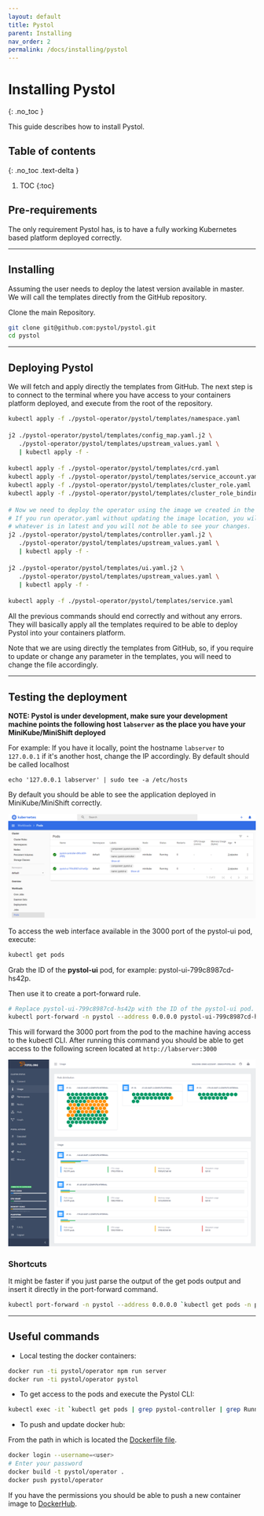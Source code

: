 ```yaml
---
layout: default
title: Pystol
parent: Installing
nav_order: 2
permalink: /docs/installing/pystol
---
```


# Installing Pystol
{: .no_toc }

This guide describes how
to install Pystol.

## Table of contents
{: .no_toc .text-delta }

1. TOC
{:toc}

## Pre-requirements

The only requirement Pystol has, is to have a
fully working Kubernetes based platform deployed
correctly.

---

## Installing

Assuming the user needs to deploy
the latest version available in master.
We will call the templates directly from the GitHub
repository.

Clone the main Repository.

```bash
git clone git@github.com:pystol/pystol.git
cd pystol
```

---

## Deploying Pystol

We will fetch and apply directly the templates from GitHub.
The next step is to connect to the terminal where you have access
to your containers platform deployed, and execute from the
root of the repository.

```bash
kubectl apply -f ./pystol-operator/pystol/templates/namespace.yaml

j2 ./pystol-operator/pystol/templates/config_map.yaml.j2 \
   ./pystol-operator/pystol/templates/upstream_values.yaml \
   | kubectl apply -f -

kubectl apply -f ./pystol-operator/pystol/templates/crd.yaml
kubectl apply -f ./pystol-operator/pystol/templates/service_account.yaml
kubectl apply -f ./pystol-operator/pystol/templates/cluster_role.yaml
kubectl apply -f ./pystol-operator/pystol/templates/cluster_role_binding.yaml

# Now we need to deploy the operator using the image we created in the previous steps
# If you run operator.yaml without updating the image location, you will deploy
# whatever is in latest and you will not be able to see your changes.
j2 ./pystol-operator/pystol/templates/controller.yaml.j2 \
   ./pystol-operator/pystol/templates/upstream_values.yaml \
   | kubectl apply -f -

j2 ./pystol-operator/pystol/templates/ui.yaml.j2 \
   ./pystol-operator/pystol/templates/upstream_values.yaml \
   | kubectl apply -f -

kubectl apply -f ./pystol-operator/pystol/templates/service.yaml

```

All the previous commands should end correctly and without any errors.
They will basically apply all the templates required to be able to deploy Pystol into your
containers platform.

Note that we are using directly the templates from GitHub, so, if you require to update or change
any parameter in the templates, you will need to change the file accordingly.

---

## Testing the deployment

**NOTE: Pystol is under development, make sure
your development machine points the following host `labserver` as
the place you have your MiniKube/MiniShift deployed**

For example: If you have it locally, point the hostname `labserver` to `127.0.0.1` if
it's another host, change the IP accordingly. By default should be called localhost

```
echo '127.0.0.1 labserver' | sudo tee -a /etc/hosts
```

By default you should be able to see the application deployed in MiniKube/MiniShift correctly.

![](https://raw.githubusercontent.com/pystol/pystol-docs/master/assets/images/installing_minikube_dashboard.PNG)

To access the web interface available in the 3000 port of the pystol-ui pod, execute:

```bash
kubectl get pods
```

Grab the ID of the **pystol-ui** pod, for example: pystol-ui-799c8987cd-hs42p.

Then use it to create a port-forward rule.

```bash
# Replace pystol-ui-799c8987cd-hs42p with the ID of the pystol-ui pod.
kubectl port-forward -n pystol --address 0.0.0.0 pystol-ui-799c8987cd-hs42p 3000:3000
```

This will forward the 3000 port from the pod to the machine having access to the kubectl CLI. After running this
command you should be able to get access to the following screen located at `http://labserver:3000`

![](https://raw.githubusercontent.com/pystol/pystol-docs/master/assets/images/02_usage.png)

### Shortcuts

It might be faster if you just parse the output of the get pods output and insert it directly in the port-forward command.

```bash
kubectl port-forward -n pystol --address 0.0.0.0 `kubectl get pods -n pystol | grep pystol-ui | grep Running | head -n1 | cut -d' ' -f1` 3000:3000
```

---

## Useful commands

* Local testing the docker containers:

```bash
docker run -ti pystol/operator npm run server
docker run -ti pystol/operator pystol
```

* To get access to the pods and execute the Pystol CLI:

```bash
kubectl exec -it `kubectl get pods | grep pystol-controller | grep Running | head -n1 | cut -d' ' -f1` /bin/bash
```

* To push and update docker hub:

From the path in which is located the [Dockerfile file](https://github.com/pystol/pystol/blob/master/Dockerfile).

```bash
docker login --username=<user>
# Enter your password
docker build -t pystol/operator .
docker push pystol/operator
```

If you have the permissions you should be able to push a new container image to [DockerHub](https://cloud.docker.com/u/pystol/repository/docker/pystol/operator).
